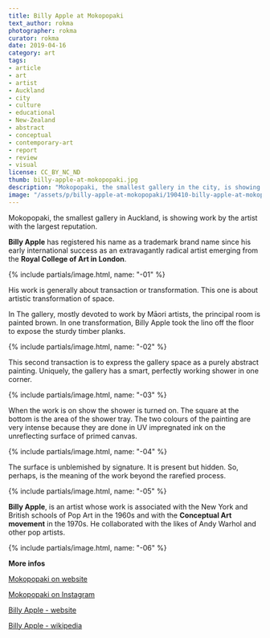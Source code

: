 ```yaml
---
title: Billy Apple at Mokopopaki
text_author: rokma
photographer: rokma
curator: rokma
date: 2019-04-16
category: art
tags:
- article
- art
- artist
- Auckland
- city
- culture
- educational
- New-Zealand
- abstract
- conceptual
- contemporary-art
- report
- review
- visual
license: CC_BY_NC_ND
thumb: billy-apple-at-mokopopaki.jpg
description: "Mokopopaki, the smallest gallery in the city, is showing work by the artist with the largest reputation. Billy Apple has registered his name as a trademark brand name since his early international success as an extravagantly radical artist emerging from the Royal College of Art in London."
image: "/assets/p/billy-apple-at-mokopopaki/190410-billy-apple-at-mokopopaki.jpg"
---
```


Mokopopaki, the smallest gallery in Auckland, is showing work by the artist with the largest reputation.

**Billy Apple** has registered his name as a trademark brand name since his early international success as an extravagantly radical artist emerging from the **Royal College of Art in London**.

{% include partials/image.html, name: "-01" %}

His work is generally about transaction or transformation. This one is about artistic transformation of space.


In The gallery, mostly devoted to work by Māori artists, the principal room is painted brown. In one transformation, Billy Apple took the lino off the floor to expose the sturdy timber planks.

{% include partials/image.html, name: "-02" %}

This second transaction is to express the gallery space as a purely abstract painting. Uniquely, the gallery has a smart, perfectly working shower in
one corner.


{% include partials/image.html, name: "-03" %}

When the work is on show the shower is turned on. The square at the bottom is the area
of the shower tray. The two colours of the painting are very intense because they are done in UV impregnated ink on the unreflecting surface of primed canvas.


{% include partials/image.html, name: "-04" %}


The surface is unblemished by signature. It is present but hidden. So, perhaps, is the meaning of the work beyond the rarefied process.


{% include partials/image.html, name: "-05" %}



**Billy Apple**, is an artist whose work is associated with the New York and British schools of Pop Art in the 1960s and with the **Conceptual Art movement** in the 1970s. He collaborated with the likes of Andy Warhol and other pop artists.

{% include partials/image.html, name: "-06" %}



**More infos**

[Mokopopaki on website](http://mokopopaki.co.nz/)

[Mokopopaki on Instagram](https://www.instagram.com/mokopopaki/)

[Billy Apple - website](http://www.billyapple.com/)

[Billy Apple - wikipedia](https://en.wikipedia.org/wiki/Billy_Apple)
